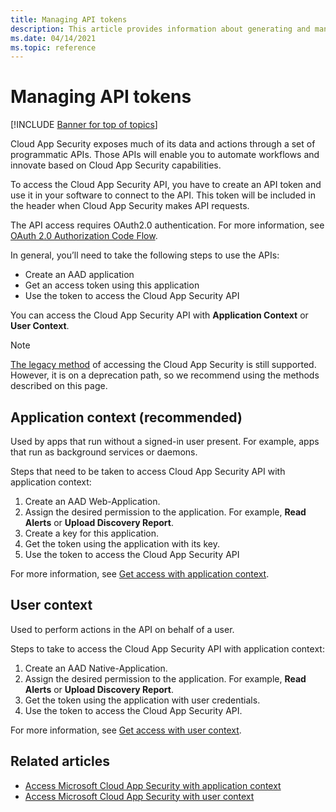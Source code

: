 ```yaml
---
title: Managing API tokens
description: This article provides information about generating and managing API tokens for Cloud App Security.
ms.date: 04/14/2021
ms.topic: reference
---
```

# Managing API tokens

[!INCLUDE [Banner for top of topics](includes/banner.md)]

Cloud App Security exposes much of its data and actions through a set of programmatic APIs. Those APIs will enable you to automate workflows and innovate based on Cloud App Security capabilities.

To access the Cloud App Security API, you have to create an API token and use it in your software to connect to the API. This token will be included in the header when Cloud App Security makes API requests.

The API access requires OAuth2.0 authentication. For more information, see [OAuth 2.0 Authorization Code Flow](/azure/active-directory/develop/active-directory-v2-protocols-oauth-code).

In general, you’ll need to take the following steps to use the APIs:

- Create an AAD application
- Get an access token using this application
- Use the token to access the Cloud App Security API

You can access the Cloud App Security API with **Application Context** or **User Context**.

>[!NOTE]
>[The legacy method](api-tokens-legacy.md) of accessing the Cloud App Security is still supported. However, it is on a deprecation path, so we recommend using the methods described on this page.

## Application context (recommended)
  
Used by apps that run without a signed-in user present. For example, apps that run as background services or daemons.

Steps that need to be taken to access Cloud App Security API with application context:

1. Create an AAD Web-Application.
1. Assign the desired permission to the application. For example, **Read Alerts** or **Upload Discovery Report**.
1. Create a key for this application.
1. Get the token using the application with its key.
1. Use the token to access the Cloud App Security API

For more information, see [Get access with application context](api-authentication-application.md).

## User context

Used to perform actions in the API on behalf of a user.

Steps to take to access the Cloud App Security API with application context:

1. Create an AAD Native-Application.
1. Assign the desired permission to the application. For example, **Read Alerts** or **Upload Discovery Report**.
1. Get the token using the application with user credentials.
1. Use the token to access the Cloud App Security API.

For more information, see [Get access with user context](api-authentication-user.md).

## Related articles

- [Access Microsoft Cloud App Security with application context](api-authentication-application.md)
- [Access Microsoft Cloud App Security with user context](api-authentication-user.md)
